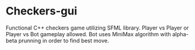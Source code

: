 # Checkers-gui
Functional C++ checkers game utilizing SFML library. Player vs Player or Player vs Bot gameplay allowed. Bot uses MiniMax algorithm with alpha-beta prunning in order to find best move.

